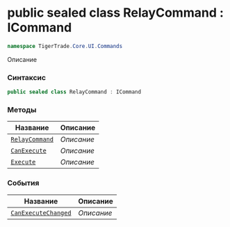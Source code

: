 
# public sealed class RelayCommand : ICommand
```csharp
namespace TigerTrade.Core.UI.Commands
```



Описание

### Синтаксис
```csharp
public sealed class RelayCommand : ICommand
```


### Методы
| Название | Описание |
| --- | --- |
| [`RelayCommand`](./RelayCommand.cs/Методы/RelayCommand.md) | *Описание* |
| [`CanExecute`](./RelayCommand.cs/Методы/CanExecute.md) | *Описание* |
| [`Execute`](./RelayCommand.cs/Методы/Execute.md) | *Описание* |

### События
| Название | Описание |
| --- | --- |
| [`CanExecuteChanged`](./RelayCommand.cs/События/CanExecuteChanged.md) | *Описание* |



